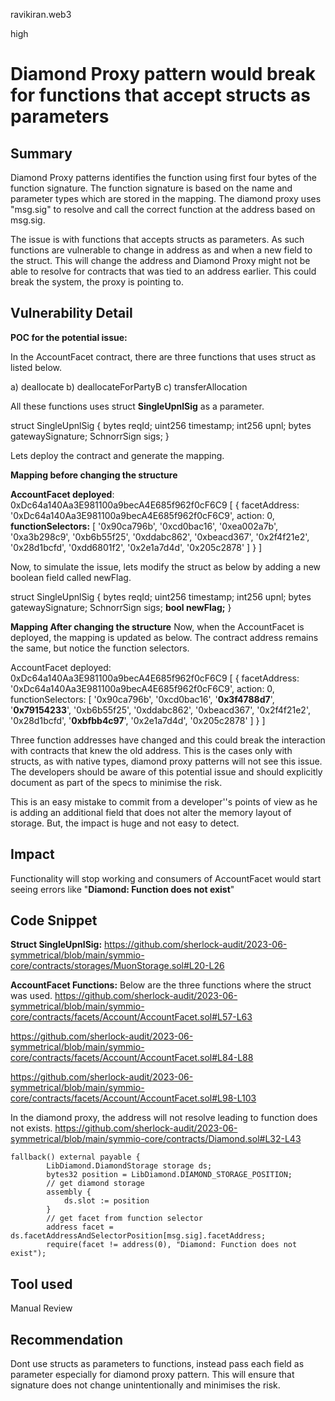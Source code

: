ravikiran.web3

high

# Diamond Proxy pattern would break for functions that accept structs as parameters

## Summary
Diamond Proxy patterns identifies the function using first four bytes of the function signature. The function signature is based on the name and parameter types which are stored in the mapping. The diamond proxy uses  "msg.sig" to resolve and call the correct function at the address based on msg.sig.

The issue is with functions that accepts structs as parameters. As such functions are vulnerable to change in address as and when a  new field to the struct. This will change the address and Diamond Proxy might not be able to resolve for contracts that was tied to an address earlier.  This could break the system, the proxy is pointing to.

## Vulnerability Detail

**POC for the potential issue:**

In the AccountFacet contract, there are three functions that uses struct as listed below.

a) deallocate
b) deallocateForPartyB
c) transferAllocation

All these functions uses struct **SingleUpnlSig** as a parameter.

struct SingleUpnlSig {
    bytes reqId;
    uint256 timestamp;
    int256 upnl;
    bytes gatewaySignature;
    SchnorrSign sigs;
}

Lets deploy the contract and generate the mapping.

**Mapping before changing the structure**

**AccountFacet deployed**: 0xDc64a140Aa3E981100a9becA4E685f962f0cF6C9
[
  {
    facetAddress: '0xDc64a140Aa3E981100a9becA4E685f962f0cF6C9',
    action: 0,
    **functionSelectors:** [
      '0x90ca796b', '0xcd0bac16',
      '0xea002a7b', '0xa3b298c9',
      '0xb6b55f25', '0xddabc862',
      '0xbeacd367', '0x2f4f21e2',
      '0x28d1bcfd', '0xdd6801f2',
      '0x2e1a7d4d', '0x205c2878'
    ]
  }
]

Now, to simulate the issue, lets modify the struct as below by adding a new boolean field called newFlag.
 
struct SingleUpnlSig {
    bytes reqId;
    uint256 timestamp;
    int256 upnl;
    bytes gatewaySignature;
    SchnorrSign sigs;
    **bool  newFlag;**
}

**Mapping After changing the structure**
Now, when the AccountFacet is deployed, the mapping is updated as below. The contract address remains the same, but notice the function selectors.

AccountFacet deployed: 0xDc64a140Aa3E981100a9becA4E685f962f0cF6C9
[
  {
    facetAddress: '0xDc64a140Aa3E981100a9becA4E685f962f0cF6C9',
    action: 0,
    functionSelectors: [
      '0x90ca796b', '0xcd0bac16',
      '**0x3f4788d7**', '**0x79154233**',
      '0xb6b55f25', '0xddabc862',
      '0xbeacd367', '0x2f4f21e2',
      '0x28d1bcfd', '**0xbfbb4c97**',
      '0x2e1a7d4d', '0x205c2878'
    ]
  }
]

Three function addresses have changed and this could break the interaction with contracts that knew the old address.
This is the cases only with structs, as with native types, diamond proxy patterns will not see this issue. The developers should be aware of this potential issue and should explicitly document as part of the specs to minimise the risk.

This is an easy mistake to commit from a developer''s points of view as he is adding an additional field that does not alter the memory layout of storage. But, the impact is huge and not easy to detect.

## Impact
Functionality will stop working and consumers of AccountFacet would start seeing errors like "**Diamond: Function does not exist**"

## Code Snippet

**Struct SingleUpnlSig:**
https://github.com/sherlock-audit/2023-06-symmetrical/blob/main/symmio-core/contracts/storages/MuonStorage.sol#L20-L26

**AccountFacet Functions:**
Below are the three functions where the struct was used.
https://github.com/sherlock-audit/2023-06-symmetrical/blob/main/symmio-core/contracts/facets/Account/AccountFacet.sol#L57-L63

https://github.com/sherlock-audit/2023-06-symmetrical/blob/main/symmio-core/contracts/facets/Account/AccountFacet.sol#L84-L88

https://github.com/sherlock-audit/2023-06-symmetrical/blob/main/symmio-core/contracts/facets/Account/AccountFacet.sol#L98-L103

In the diamond proxy,  the address will not resolve leading to function does not exists.
https://github.com/sherlock-audit/2023-06-symmetrical/blob/main/symmio-core/contracts/Diamond.sol#L32-L43

```solidity
fallback() external payable {
        LibDiamond.DiamondStorage storage ds;
        bytes32 position = LibDiamond.DIAMOND_STORAGE_POSITION;
        // get diamond storage
        assembly {
            ds.slot := position
        }
        // get facet from function selector
        address facet = ds.facetAddressAndSelectorPosition[msg.sig].facetAddress;
        require(facet != address(0), "Diamond: Function does not exist");
```

## Tool used

Manual Review

## Recommendation
Dont use structs as parameters to functions, instead pass each field as parameter especially for diamond proxy pattern.
This will ensure that signature does not change unintentionally and minimises the risk.


